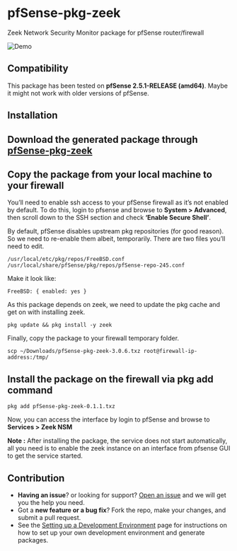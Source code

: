 # pfSense-pkg-zeek

Zeek Network Security Monitor package for pfSense router/firewall

![Demo](demo/zeek-pfsense.gif)

## Compatibility

This package has been tested on **pfSense 2.5.1-RELEASE (amd64)**. Maybe it might not work with older versions of pfSense.

## Installation

## Download the generated package through [pfSense-pkg-zeek](https://github.com/shadonet/pfSense-pkg-bro/raw/master/data/pfSense-pkg-zeek-3.0.6.txz)

## Copy the package from your local machine to your firewall

You’ll need to enable ssh access to your pfSense firewall as it’s not enabled by default. To do this, login to pfsense and browse to **System > Advanced**, then scroll down to the SSH section and check **‘Enable Secure Shell’**.

By default, pfSense disables upstream pkg repositories (for good reason). So we need to re-enable them albeit, temporarily. There are two files you’ll need to edit.

```shell
/usr/local/etc/pkg/repos/FreeBSD.conf
/usr/local/share/pfSense/pkg/repos/pfSense-repo-245.conf
```

Make it look like:

```shell
FreeBSD: { enabled: yes }
```

As this package depends on zeek, we need to update the pkg cache and get on with installing zeek.

```shell
pkg update && pkg install -y zeek
```

Finally, copy the package to your firewall temporary folder.

```shell
scp ~/Downloads/pfSense-pkg-zeek-3.0.6.txz root@firewall-ip-address:/tmp/
```

## Install the package on the firewall via pkg add command

```shell
pkg add pfSense-pkg-zeek-0.1.1.txz
```

Now, you can access the interface by login to pfSense and browse to **Services > Zeek NSM**

**Note :** After installing the package, the service does not start automatically, all you need is to enable the zeek instance on an interface from pfsense GUI to get the service started.

## Contribution

- **Having an issue**? or looking for support? [Open an issue](https://github.com/shadonet/pfSense-pkg-bro/issues/new) and we will get you the help you need.
- Got a **new feature or a bug fix**? Fork the repo, make your changes, and submit a pull request.
- See the [Setting up a Development Environment](./Development-Env.md) page for instructions on how to set up your own development environment and generate packages.
